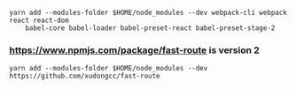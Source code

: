     yarn add --modules-folder $HOME/node_modules --dev webpack-cli webpack react react-dom
        babel-core babel-loader babel-preset-react babel-preset-stage-2

### https://www.npmjs.com/package/fast-route is version 2
    yarn add --modules-folder $HOME/node_modules --dev https://github.com/xudongcc/fast-route

